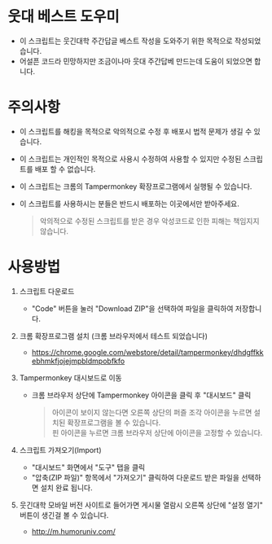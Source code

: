 # 웃대 베스트 도우미
- 이 스크립트는 웃긴대학 주간답글 베스트 작성을 도와주기 위한 목적으로 작성되었습니다.
- 어설픈 코드라 민망하지만 조금이나마 웃대 주간답베 만드는데 도움이 되었으면 합니다.

# 주의사항
- 이 스크립트를 해킹을 목적으로 악의적으로 수정 후 배포시 법적 문제가 생길 수 있습니다.

- 이 스크립트는 개인적인 목적으로 사용시 수정하여 사용할 수 있지만 수정된 스크립트를 배포 할 수 없습니다.

- 이 스크립트는 크롬의 Tampermonkey 확장프로그램에서 실행될 수 있습니다.

- 이 스크립트를 사용하시는 분들은 반드시 배포하는 이곳에서만 받아주세요.
  >악의적으로 수정된 스크립트를 받은 경우 악성코드로 인한 피해는 책임지지 않습니다.

# 사용방법
1. 스크립트 다운로드
   - "Code" 버튼을 눌러 "Download ZIP"을 선택하여 파일을 클릭하여 저장합니다.

2. 크롬 확장프로그램 설치 (크롬 브라우저에서 테스트 되었습니다)
   - https://chrome.google.com/webstore/detail/tampermonkey/dhdgffkkebhmkfjojejmpbldmpobfkfo

3. Tampermonkey 대시보드로 이동
   - 크롬 브라우저 상단에 Tampermonkey 아이콘을 클릭 후 "대시보드" 클릭<br />
   
     > 아이콘이 보이지 않는다면 오른쪽 상단의 퍼즐 조각 아이콘을 누르면 설치된 확장프로그램을 볼 수 있습니다.<br />
     > 핀 아이콘을 누르면 크롬 브라우저 상단에 아이콘을 고정할 수 있습니다.

4. 스크립트 가져오기(Import)
   - "대시보드" 화면에서 "도구" 탭을 클릭
   - "압축(ZIP 파일)" 항목에서 "가져오기" 클릭하여 다운로드 받은 파일을 선택하면 설치 완료 됩니다.

5. 웃긴대학 모바일 버전 사이트로 들어가면 게시물 열람시 오른쪽 상단에 "설정 열기" 버튼이 생긴걸 볼 수 있습니다.
   - http://m.humoruniv.com/
